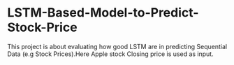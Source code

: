 # LSTM-Based-Model-to-Predict-Stock-Price

This project is about evaluating how good LSTM are in predicting Sequential Data (e.g Stock Prices).Here Apple stock Closing price is used as input.
